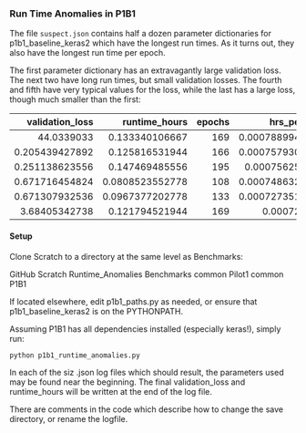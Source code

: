 ### Run Time Anomalies in P1B1

The file `suspect.json` contains half a dozen parameter dictionaries 
for p1b1_baseline_keras2 which have the longest run times.
As it turns out, they also have the longest run time per epoch.

The first parameter dictionary has an extravagantly large 
validation loss.  The next two have long run times, but small
validation losses.  The fourth and fifth have very typical values
for the loss, while the last has a large loss, though much smaller
than the first:

validation_loss | runtime_hours | epochs | hrs_per_epoch
---------------:|--------------:|-------:|--------------:
44.0339033 | 0.133340106667 | 169 | 0.000788994714004
0.205439427892 | 0.125816531944 | 166 | 0.000757930915328
0.251138623556 | 0.147469485556 | 195 | 0.00075625377208
0.671716454824 | 0.0808523552778 | 108 | 0.000748632919239
0.671307932536 | 0.0967377202778 | 133 | 0.000727351280284
3.68405342738 | 0.121794521944 | 169 | 0.00072067764

#### Setup

Clone Scratch to a directory at the same level as Benchmarks:

 GitHub
    Scratch
        Runtime_Anomalies
    Benchmarks
        common
        Pilot1
            common
            P1B1
            
If located elsewhere, edit p1b1_paths.py as needed, or ensure that 
p1b1_baseline_keras2 is on the PYTHONPATH.

Assuming P1B1 has all dependencies installed (especially keras!), simply run:

`python p1b1_runtime_anomalies.py`

In each of the siz .json log files which should result, the parameters used
may be found near the beginning.  The final validation_loss and runtime_hours
will be written at the end of the log file.

There are comments in the code which describe how to change the save directory,
or rename the logfile.
